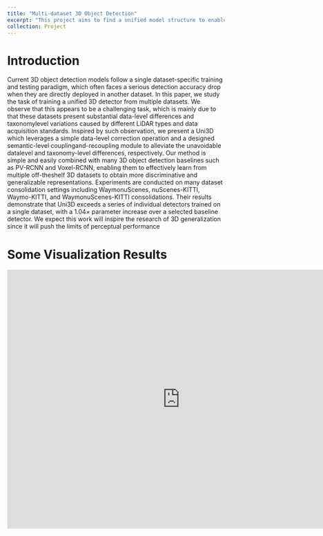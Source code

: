 ```yaml
---
title: "Multi-dataset 3D Object Detection"
excerpt: "This project aims to find a unified model structure to enable the existing 3D object detection models to learn from different 3D datasets."
collection: Project
---
```


# Introduction
Current 3D object detection models follow a single dataset-specific training and testing paradigm, which often faces a serious detection accuracy drop when they are directly deployed in another dataset. In this paper, we
study the task of training a unified 3D detector from multiple datasets. We observe that this appears to be a challenging task, which is mainly due to that these datasets present substantial data-level differences and taxonomylevel variations caused by different LiDAR types and data acquisition standards. Inspired by such observation, we present a Uni3D which leverages a simple data-level correction operation and a designed semantic-level couplingand-recoupling module to alleviate the unavoidable datalevel and taxonomy-level differences, respectively. Our method is simple and easily combined with many 3D object detection baselines such as PV-RCNN and Voxel-RCNN,
enabling them to effectively learn from multiple off-theshelf 3D datasets to obtain more discriminative and generalizable representations. Experiments are conducted on many dataset consolidation settings including WaymonuScenes, nuScenes-KITTI, Waymo-KITTI, and WaymonuScenes-KITTI consolidations. Their results demonstrate that Uni3D exceeds a series of individual detectors trained
on a single dataset, with a 1.04× parameter increase over a selected baseline detector. We expect this work will inspire the research of 3D generalization since it will push the limits of perceptual performance

# Some Visualization Results

<iframe 
src="https://drive.google.com/file/d/1jWcqOVtieyiq3A_M_TfMlWYJIdeTMC3Y/view?usp=share_link" 
scrolling="no" 
border="0" 
frameborder="no" 
framespacing="0" 
allowfullscreen="true" 
height=600 
width=800> 
</iframe>